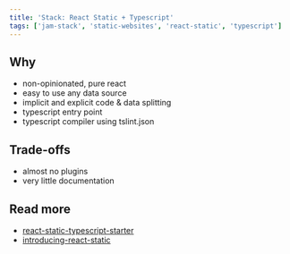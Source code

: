 ```yaml
---
title: 'Stack: React Static + Typescript'
tags: ['jam-stack', 'static-websites', 'react-static', 'typescript']
---
```


## Why

- non-opinionated, pure react
- easy to use any data source
- implicit and explicit code & data splitting
- typescript entry point
- typescript compiler using tslint.json

## Trade-offs

- almost no plugins
- very little documentation

## Read more

- [react-static-typescript-starter](https://github.com/sw-yx/react-static-typescript-starter)
- [introducing-react-static](https://medium.com/@tannerlinsley/%EF%B8%8F-introducing-react-static-a-progressive-static-site-framework-for-react-3470d2a51ebc)
